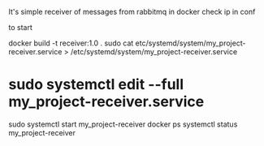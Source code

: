It's simple receiver of messages from rabbitmq in docker
check ip in conf

to start

docker build -t receiver:1.0 .
sudo cat etc/systemd/system/my_project-receiver.service > /etc/systemd/system/my_project-receiver.service
# sudo systemctl edit --full my_project-receiver.service
sudo systemctl start my_project-receiver
docker ps
systemctl status my_project-receiver

